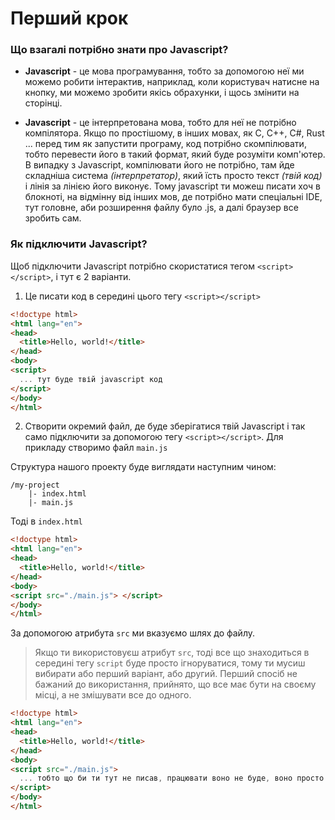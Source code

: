 # Перший крок

### Що взагалі потрібно знати про Javascript?

- **Javascript** - це мова програмування, тобто за допомогою неї ми можемо робити інтерактив, наприклад, коли користувач натисне на кнопку, ми можемо зробити якісь обрахунки, і щось змінити на сторінці. 

- **Javascript** - це інтерпретована мова, тобто для неї не потрібно компілятора. Якщо по простішому, в інших мовах, як C, C++, C#, Rust ... перед тим як запустити програму, код потрібно скомпілювати, тобто перевести його в такий формат, який буде розуміти комп'ютер. В випадку з Javascript, компілювати його не потрібно, там йде складніша система _(інтерпретатор)_, який їсть просто текст _(твій код)_ і лінія за лінією його виконує. Тому javascript ти можеш писати хоч в блокноті, на відмінну від інших мов, де потрібно мати спеціальні IDE, тут головне, аби розширення файлу було .js, а далі браузер все зробить сам.

### Як підключити Javascript?

Щоб підключити Javascript потрібно скористатися тегом `<script></script>`, і тут є 2 варіанти.

1. Це писати код в середині цього тегу `<script></script>`

```html
<!doctype html>
<html lang="en">
<head>
  <title>Hello, world!</title>
</head>
<body>
<script>
  ... тут буде твій javascript код
</script>
</body>
</html>
```

2. Створити окремий файл, де буде зберігатися твій Javascript і так само підключити за допомогою тегу `<script></script>`. Для прикладу створимо файл `main.js`

Структура нашого проекту буде виглядати наступним чином:
```
/my-project 
    |- index.html
    |- main.js
```
Тоді в `index.html`

```html
<!doctype html>
<html lang="en">
<head>
  <title>Hello, world!</title>
</head>
<body>
<script src="./main.js"> </script>
</body>
</html>
```

За допомогою атрибута `src` ми вказуємо шлях до файлу.

> Якщо ти використовуєш атрибут `src`, тоді все що знаходиться в середині тегу `script` буде просто ігноруватися, тому ти мусиш вибирати або перший варіант, або другий. Перший спосіб не бажаний до використання, прийнято, що все має бути на своєму місці, а не змішувати все до одного.

```html
<!doctype html>
<html lang="en">
<head>
  <title>Hello, world!</title>
</head>
<body>
<script src="./main.js">
  ... тобто що би ти тут не писав, працювати воно не буде, воно просто проігнорується
</script>
</body>
</html>
```

